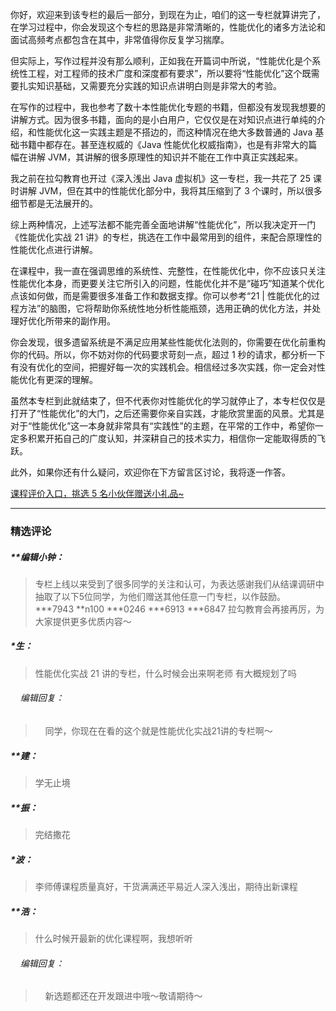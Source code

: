 <p data-nodeid="5189" class="">你好，欢迎来到该专栏的最后一部分，到现在为止，咱们的这一专栏就算讲完了，在学习过程中，你会发现这个专栏的思路是非常清晰的，性能优化的诸多方法论和面试高频考点都包含在其中，非常值得你反复学习揣摩。</p>
<p data-nodeid="5190">但实际上，写作过程并没有那么顺利，正如我在开篇词中所说，“性能优化是个系统性工程，对工程师的技术广度和深度都有要求”，所以要将“性能优化”这个既需要扎实知识基础，又需要充分实践的知识点讲明白则是非常大的考验。</p>
<p data-nodeid="5191">在写作的过程中，我也参考了数十本性能优化专题的书籍，但都没有发现我想要的讲解方式。因为很多书籍，面向的是小白用户，它仅仅是在对知识点进行单纯的介绍，和性能优化这一实践主题是不搭边的，而这种情况在绝大多数普通的 Java 基础书籍中都存在。甚至连权威的《Java 性能优化权威指南》，也是有非常大的篇幅在讲解 JVM，其讲解的很多原理性的知识并不能在工作中真正实践起来。</p>
<p data-nodeid="5192">我之前在拉勾教育也开过《深入浅出 Java 虚拟机》这一专栏，我一共花了 25 课时讲解 JVM，但在其中的性能优化部分中，我将其压缩到了 3 个课时，所以很多细节都是无法展开的。</p>
<p data-nodeid="5193">综上两种情况，上述写法都不能完善全面地讲解“性能优化”，所以我决定开一门《性能优化实战 21 讲》的专栏，挑选在工作中最常用到的组件，来配合原理性的性能优化点进行讲解。</p>
<p data-nodeid="5194">在课程中，我一直在强调思维的系统性、完整性，在性能优化中，你不应该只关注性能优化本身，而更要关注它所引入的问题，性能优化并不是“碰巧”知道某个优化点该如何做，而是需要很多准备工作和数据支撑。你可以参考“21 | 性能优化的过程方法”的脑图，它将帮助你系统性地分析性能瓶颈，选用正确的优化方法，并处理好优化所带来的副作用。</p>
<p data-nodeid="5195">你会发现，很多遗留系统是不满足应用某些性能优化法则的，你需要在优化前重构你的代码。所以，你不妨对你的代码要求苛刻一点，超过 1 秒的请求，都分析一下有没有优化的空间，把握好每一次的实践机会。相信经过多次实践，你一定会对性能优化有更深的理解。</p>
<p data-nodeid="5196">虽然本专栏到此就结束了，但不代表你对性能优化的学习就停止了，本专栏仅仅是打开了“性能优化”的大门，之后还需要你亲自实践，才能欣赏里面的风景。尤其是对于“性能优化”这一本身就非常具有“实践性”的主题，在平常的工作中，希望你一定多积累开拓自己的广度认知，并深耕自己的技术实力，相信你一定能取得质的飞跃。</p>
<p data-nodeid="5253">此外，如果你还有什么疑问，欢迎你在下方留言区讨论，我将逐一作答。</p>
<p data-nodeid="5254" class=""><a href="https://wj.qq.com/s2/7200077/1134/" data-nodeid="5259">课程评价入口，挑选 5 名小伙伴赠送小礼品~</a></p>

---

### 精选评论

##### **编辑小钟：
> 专栏上线以来受到了很多同学的关注和认可，为表达感谢我们从结课调研中抽取了以下5位同学，为他们赠送其他任意一门专栏，以作鼓励。
***7943 **n100  ***0246  ***6913  ***6847
拉勾教育会再接再厉，为大家提供更多优质内容～

##### *生：
> 性能优化实战 21 讲的专栏，什么时候会出来啊老师 有大概规划了吗

 ###### &nbsp;&nbsp;&nbsp; 编辑回复：
> &nbsp;&nbsp;&nbsp; 同学，你现在在看的这个就是性能优化实战21讲的专栏啊～

##### **建：
> 学无止境

##### **振：
> 完结撒花

##### *波：
> 李师傅课程质量真好，干货满满还平易近人深入浅出，期待出新课程

##### **浩：
> 什么时候开最新的优化课程啊，我想听听

 ###### &nbsp;&nbsp;&nbsp; 编辑回复：
> &nbsp;&nbsp;&nbsp; 新选题都还在开发跟进中哦～敬请期待～

